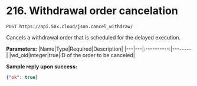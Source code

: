 # 216. Withdrawal order cancelation

```test
POST https://api.50x.cloud/json.cancel_withdraw/
```

Cancels a withdrawal order that is scheduled for the delayed execution.

**Parameters:**
|Name|Type|Required|Description|
|---|---|:----------:|--------|
|wd_oid|integer|true|ID of the order to be canceled|

**Sample reply upon success:**

```json
{"ok": true}
```
